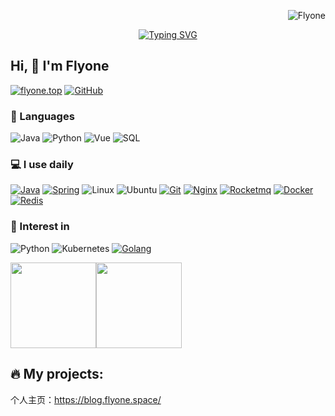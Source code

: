 <p align="right"> <img src="https://komarev.com/ghpvc/?username=wuhobin&label=Profile%20views&color=0e75b6&style=flat" alt="Flyone" /> </p>


<div align="center">
  <a href="https://blog.flyone.space/">
    <img src="https://readme-typing-svg.demolab.com?font=Fira+Code&pause=1000&color=008c8c&width=435&lines=举头见日！;不见长安！&center=true&size=27" alt="Typing SVG" />
  </a>
</div>

## Hi, 👋 I'm Flyone

[![flyone.top](https://img.shields.io/badge/-wuhobin.top-00A98F?&logo=About.me&logoColor=FFFFFF)](https://blog.flyone.space/) 
[![GitHub](https://img.shields.io/badge/-GitHub-181717?&logo=GitHub)](https://github.com/flyono)


### 🚀 Languages

![Java](https://img.shields.io/badge/-Java-000?&logo=OpenJDK)
![Python](https://img.shields.io/badge/-Python-000?&logo=python)
![Vue](https://img.shields.io/badge/Vue.js-35495E?logo=vue.js&logoColor=4FC08D)
![SQL](https://img.shields.io/badge/-SQL-000?&logo=sqlite&logoColor=003b57)


### 💻 I use daily

[![Java](https://img.shields.io/badge/-Java-000?&logo=OpenJDK)](https://blog.flyone.space/)
[![Spring](https://img.shields.io/badge/SpringBoot-35495E?logo=Spring&logoColor=4FC08D)](https://blog.flyone.space/)
![Linux](https://img.shields.io/badge/-Linux-000?&logo=Linux&logoColor=3ddc84)
![Ubuntu](https://img.shields.io/badge/-Ubuntu-000?&logo=Ubuntu)
[![Git](https://img.shields.io/badge/-Git-000000?logo=git&logoColor=FF7043)](https://blog.flyone.space/)
[![Nginx](https://img.shields.io/badge/-Nginx-F6C915?logo=nginx&logoColor=029137)](https://blog.flyone.space/)
[![Rocketmq](https://img.shields.io/badge/-Rocketmq-7A1FA2?logo=rocketmq&logoColor=FC8019)](https://blog.flyone.space/)
[![Docker](https://img.shields.io/badge/docker-20232A?logo=docker&logoColor=61DAFB)](https://blog.flyone.space/)
[![Redis](https://img.shields.io/badge/-Redis-F6C915?logo=Redis&logoColor=F16061)](https://blog.flyone.space/)


### 🌱 Interest in

![Python](https://img.shields.io/badge/-Python-000?&logo=python)
![Kubernetes](https://img.shields.io/badge/-Kubernetes-000?&logo=Kubernetes&logoColor=239120)
[![Golang](https://img.shields.io/badge/-Golang-02569B?logo=go&logoColor=00ACC1)](https://blog.flyone.space/)



<span><img src="https://github-readme-stats.vercel.app/api/top-langs/?username=flyono&layout=compact" height="137px" /></span><span><img height="137px" src="https://github-readme-stats.vercel.app/api?username=flyono&hide_title=true&hide_border=true&show_icons=trueline_height=21&text_color=000&icon_color=000&bg_color=0,ea6161,ffc64d,fffc4d,52fa5a&theme=graywhite" /> </span>

🔥 My projects:
-----------------------
个人主页：https://blog.flyone.space/</br>

